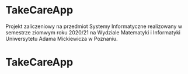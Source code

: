 # TakeCareApp
Projekt zaliczeniowy na przedmiot Systemy Informatyczne realizowany w semestrze ziomwym roku 2020/21 na Wydziale Matematyki i Informatyki Uniwersytetu Adama Mickiewicza w Poznaniu.
# TakeCareApp
